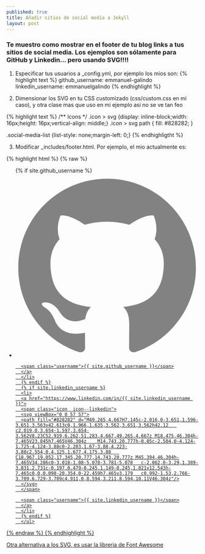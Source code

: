 ```yaml
---
published: true
title: Añadir sitios de social media a Jekyll
layout: post
---
```

### Te muestro como mostrar en el footer de tu blog links a tus sitios de social media. Los ejemplos son sólamente para GitHub y Linkedin... pero usando SVG!!!! 

1. Especificar tus usuarios a _config.yml, por ejemplo los mios son:
{% highlight text %}
github_username:  emmanuel-galindo
linkedin_username: emmanuelgalindo
{% endhighlight %}

2. Dimensionar los SVG en tu CSS customizado (css/custom.css en mi caso), y otra clase mas que uso en mi ejemplo asi no se ve tan feo

{% highlight text %}
/** Icons */
.icon > svg {display: inline-block;width: 16px;height: 16px;vertical-align: middle;}
.icon > svg path { fill: #828282; }

.social-media-list {list-style: none;margin-left: 0;}
{% endhighligtht %}

3. Modificar _includes/footer.html. Por ejemplo, el mio actualmente es:

{% highlight html %}
{% raw %}

<footer class="footer">
  <div class="p2 wrap">
    <div class="measure mt1 center">
      <ul class="social-media-list">
      {% if site.github_username %}
      <li>
      <a href="https://github.com/{{ site.github_username }}">
      <span class="icon icon--github">
      <svg viewBox="0 0 16 16">
      <path fill="#828282" d="M7.999,0.431c-4.285,0-7.76,3.474-7.76,7.761 c0,3.428,2.223,6.337,5.307,7.363c0.388,0.071,0.53-0.168,0.53-0.374c0-0.184-0.007-0.672-0.01-1.32 c-2.159,0.469-2.614-1.04-2.614-1.04c-0.353-0.896-0.862-1.135-0.862-1.135c-0.705-0.481,0.053-0.472,0.053-0.472 c0.779,0.055,1.189,0.8,1.189,0.8c0.692,1.186,1.816,0.843,2.258,0.645c0.071-0.502,0.271-0.843,0.493-1.037 C4.86,11.425,3.049,10.76,3.049,7.786c0-0.847,0.302-1.54,0.799-2.082C3.768,5.507,3.501,4.718,3.924,3.65 c0,0,0.652-0.209,2.134,0.796C6.677,4.273,7.34,4.187,8,4.184c0.659,0.003,1.323,0.089,1.943,0.261 c1.482-1.004,2.132-0.796,2.132-0.796c0.423,1.068,0.157,1.857,0.077,2.054c0.497,0.542,0.798,1.235,0.798,2.082 c0,2.981-1.814,3.637-3.543,3.829c0.279,0.24,0.527,0.713,0.527,1.437c0,1.037-0.01,1.874-0.01,2.129 c0,0.208,0.14,0.449,0.534,0.373c3.081-1.028,5.302-3.935,5.302-7.362C15.76,3.906,12.285,0.431,7.999,0.431z"/>
      </svg>
      </span>

      <span class="username">{{ site.github_username }}</span>
      </a>
      </li>
      {% endif %}
      {% if site.linkedin_username %}
      <li>
      <a href="https://www.linkedin.com/in/{{ site.linkedin_username }}">
      <span class="icon  icon--linkedin">
      <svg viewBox="0 0 57 57">
      <path fill="#828282" d="M49.265,4.667H7.145c-2.016,0-3.651,1.596-3.651,3.563v42.613c0,1.966,1.635,3.562,3.651,3.562h42.12   c2.019,0,3.654-1.597,3.654-3.562V8.23C52.919,6.262,51.283,4.667,49.265,4.667z M18.475,46.304h-7.465V23.845h7.465V46.304z    M14.743,20.777h-0.05c-2.504,0-4.124-1.725-4.124-3.88c0-2.203,1.67-3.88,4.223-3.88c2.554,0,4.125,1.677,4.175,3.88   C18.967,19.052,17.345,20.777,14.743,20.777z M45.394,46.304h-7.465V34.286c0-3.018-1.08-5.078-3.781-5.078   c-2.062,0-3.29,1.389-3.831,2.731c-0.197,0.479-0.245,1.149-0.245,1.821v12.543h-7.465c0,0,0.098-20.354,0-22.459h7.465v3.179   c0.992-1.53,2.766-3.709,6.729-3.709c4.911,0,8.594,3.211,8.594,10.11V46.304z"/>
      </svg>
      </span>

      <span class="username">{{ site.linkedin_username }}</span>
      </a>
      </li>
      {% endif %}
      </ul>
</div>
</div>
</footer>
{% endraw %}
{% endhighlight %}

Otra alternativa a los SVG, es usar la libreria de [Font Awesome][1]

[1]: http://fontawesome.io/examples/
